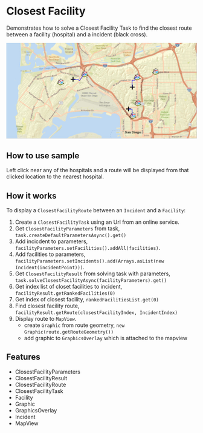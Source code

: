<h1>Closest Facility</h1>

<p>Demonstrates how to solve a Closest Facility Task to find the closest route between a facility (hospital) and a incident (black cross).</p>

<p><img src="ClosestFacility.png"/></p>

<h2>How to use sample</h2>
<p>Left click near any of the hospitals and a route will be displayed from that clicked location to the nearest hospital.</p>

<h2>How it works</h2>

<p>To display a <code>ClosestFacilityRoute</code> between an <code>Incident</code> and a <code>Facility</code>:</p>

<ol>
    <li>Create a <code>ClosestFacilityTask</code> using  an Url from an online service.</li>
    <li>Get <code>ClosestFacilityParameters</code> from task, <code>task.createDefaultParametersAsync().get()</code></li>
    <li>Add incicdent to parameters, <code>facilityParameters.setFacilities().addAll(facilities)</code>.</li>
    <li>Add facilities to parameters, <code>facilityParameters.setIncidents().add(Arrays.asList(new Incident(incidentPoint)))</code>.</li>
    <li>Get <code>ClosestFacilityResult</code> from solving task with parameters, <code>task.solveClosestFacilityAsync(facilityParameters).get()</code></li>
    <li>Get index list of closet facilities to incident, <code>facilityResult.getRankedFacilities(0)</code></li>
    <li>Get index of closest facility, <code>rankedFacilitiesList.get(0)</code></li>
    <li>Find closest facility route, <code>facilityResult.getRoute(closestFacilityIndex, IncidentIndex)</code></li>
    <li>Display route to <code>MapView</code>. 
      <ul><li>create <code>Graphic</code> from route geometry, <code>new Graphic(route.getRouteGeometry())</code></li>
      <li>add graphic to <code>GraphicsOverlay</code> which is attached to the mapview</li></ul></li>
</ol>

<h2>Features</h2>
<ul>
  <li>ClosestFacilityParameters</li>
  <li>ClosestFacilityResult</li>
  <li>ClosestFacilityRoute</li>
  <li>ClosestFacilityTask</li>
  <li>Facility</li>
  <li>Graphic</li>
  <li>GraphicsOverlay</li>
  <li>Incident</li>
  <li>MapView</li>
</ul>

